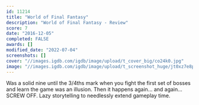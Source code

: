 ```yaml
---
id: 11214
title: "World of Final Fantasy"
description: "World of Final Fantasy - Review"
score: 7
date: "2016-12-05"
completed: FALSE
awards: []
modified_date: "2022-07-04"
screenshots: []
cover: "//images.igdb.com/igdb/image/upload/t_cover_big/co24k0.jpg"
image: "//images.igdb.com/igdb/image/upload/t_screenshot_huge/jt0xz7e8po6nzjb8frta.jpg"
---
```

Was a solid nine until the 3/4ths mark when you fight the first set of bosses and learn the game was an illusion. Then it happens again... and again... SCREW OFF. Lazy storytelling to needlessly extend gameplay time.